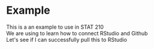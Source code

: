 # Example
This is a an example to use in STAT 210  
We are using to learn how to connect RStudio and Github  
Let's see if I can successfully pull this to RStudio
